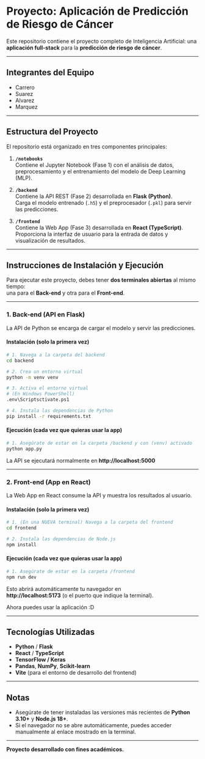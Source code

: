 #  Proyecto: Aplicación de Predicción de Riesgo de Cáncer

Este repositorio contiene el proyecto completo de Inteligencia Artificial: una **aplicación full-stack** para la **predicción de riesgo de cáncer**.

---

##  Integrantes del Equipo

- Carrero  
- Suarez  
- Alvarez  
- Marquez  

---

##  Estructura del Proyecto

El repositorio está organizado en tres componentes principales:

1. **`/notebooks`**  
   Contiene el Jupyter Notebook (Fase 1) con el análisis de datos, preprocesamiento y el entrenamiento del modelo de Deep Learning (MLP).

2. **`/backend`**  
   Contiene la API REST (Fase 2) desarrollada en **Flask (Python)**.  
   Carga el modelo entrenado (`.h5`) y el preprocesador (`.pkl`) para servir las predicciones.

3. **`/frontend`**  
   Contiene la Web App (Fase 3) desarrollada en **React (TypeScript)**.  
   Proporciona la interfaz de usuario para la entrada de datos y visualización de resultados.

---

##  Instrucciones de Instalación y Ejecución

Para ejecutar este proyecto, debes tener **dos terminales abiertas** al mismo tiempo:  
una para el **Back-end** y otra para el **Front-end**.

---

###  1. Back-end (API en Flask)

La API de Python se encarga de cargar el modelo y servir las predicciones.

####  Instalación (solo la primera vez)

```bash
# 1. Navega a la carpeta del backend
cd backend

# 2. Crea un entorno virtual
python -m venv venv

# 3. Activa el entorno virtual
# (En Windows PowerShell)
.env\Scriptsctivate.ps1

# 4. Instala las dependencias de Python
pip install -r requirements.txt
```

####  Ejecución (cada vez que quieras usar la app)

```bash
# 1. Asegúrate de estar en la carpeta /backend y con (venv) activado
python app.py
```

La API se ejecutará normalmente en **http://localhost:5000**

---

###  2. Front-end (App en React)

La Web App en React consume la API y muestra los resultados al usuario.

####  Instalación (solo la primera vez)

```bash
# 1. (En una NUEVA terminal) Navega a la carpeta del frontend
cd frontend

# 2. Instala las dependencias de Node.js
npm install
```

####  Ejecución (cada vez que quieras usar la app)

```bash
# 1. Asegúrate de estar en la carpeta /frontend
npm run dev
```

Esto abrirá automáticamente tu navegador en  
 **http://localhost:5173** (o el puerto que indique la terminal).

Ahora puedes usar la aplicación :D

---

##  Tecnologías Utilizadas

- **Python** / **Flask**
- **React** / **TypeScript**
- **TensorFlow / Keras**
- **Pandas**, **NumPy**, **Scikit-learn**
- **Vite** (para el entorno de desarrollo del frontend)

---

##  Notas

- Asegúrate de tener instaladas las versiones más recientes de **Python 3.10+** y **Node.js 18+**.  
- Si el navegador no se abre automáticamente, puedes acceder manualmente al enlace mostrado en la terminal.  


---

 **Proyecto desarrollado con fines académicos.**